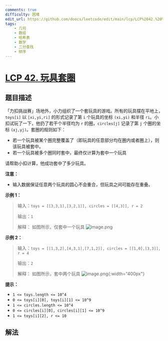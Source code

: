 ```yaml
---
comments: true
difficulty: 困难
edit_url: https://github.com/doocs/leetcode/edit/main/lcp/LCP%2042.%20%E7%8E%A9%E5%85%B7%E5%A5%97%E5%9C%88/README.md
tags:
    - 几何
    - 数组
    - 哈希表
    - 数学
    - 二分查找
    - 排序
---
```


# [LCP 42. 玩具套圈](https://leetcode.cn/problems/vFjcfV)

## 题目描述

<!-- 这里写题目描述 -->

「力扣挑战赛」场地外，小力组织了一个套玩具的游戏。所有的玩具摆在平地上，`toys[i]` 以 `[xi,yi,ri]` 的形式记录了第 `i` 个玩具的坐标 `(xi,yi)` 和半径 `ri`。小扣试玩了一下，他扔了若干个半径均为 `r` 的圈，`circles[j]` 记录了第 `j` 个圈的坐标 `(xj,yj)`。套圈的规则如下：

-   若一个玩具被某个圈完整覆盖了（即玩具的任意部分均在圈内或者圈上），则该玩具被套中。
-   若一个玩具被多个圈同时套中，最终仅计算为套中一个玩具

请帮助小扣计算，他成功套中了多少玩具。

**注意：**

-   输入数据保证任意两个玩具的圆心不会重合，但玩具之间可能存在重叠。

**示例 1：**

> 输入：`toys = [[3,3,1],[3,2,1]], circles = [[4,3]], r = 2`
>
> 输出：`1`
>
> 解释： 如图所示，仅套中一个玩具
> ![image.png](https://fastly.jsdelivr.net/gh/doocs/leetcode@main/lcp/LCP%2042.%20%E7%8E%A9%E5%85%B7%E5%A5%97%E5%9C%88/images/1629194140-ydKiGF-image.png)

**示例 2：**

> 输入：`toys = [[1,3,2],[4,3,1],[7,1,2]], circles = [[1,0],[3,3]], r = 4`
>
> 输出：`2`
>
> 解释： 如图所示，套中两个玩具
> ![image.png](https://fastly.jsdelivr.net/gh/doocs/leetcode@main/lcp/LCP%2042.%20%E7%8E%A9%E5%85%B7%E5%A5%97%E5%9C%88/images/1629194157-RiOAuy-image.png){:width="400px"}

**提示：**

-   `1 <= toys.length <= 10^4`
-   `0 <= toys[i][0], toys[i][1] <= 10^9`
-   `1 <= circles.length <= 10^4`
-   `0 <= circles[i][0], circles[i][1] <= 10^9`
-   `1 <= toys[i][2], r <= 10`

## 解法

<!-- end -->

